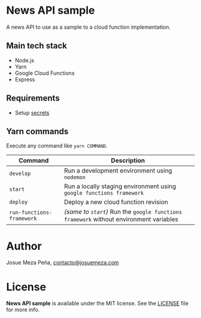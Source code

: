 # News API sample

A news API to use as a sample to a cloud function implementation.

## Main tech stack

- Node.js
- Yarn
- Google Cloud Functions
- Express

## Requirements

- Setup [secrets](secrets/README.md)

## Yarn commands

Execute any command like `yarn COMMAND`.

| Command | Description |
| --- | --- |
| `develop` | Run a development environment using `nodemon` |
| `start` | Run a locally staging environment using `google functions framework` |
| `deploy` | Deploy a new cloud function revision |
| `run-functions-framework` | *(same to `start`)* Run the `google functions framework` without environment variables |

# Author

Josue Meza Peña, contacto@josuemeza.com

# License

**News API sample** is available under the MIT license. See the [LICENSE](LICENSE) file for more info.
